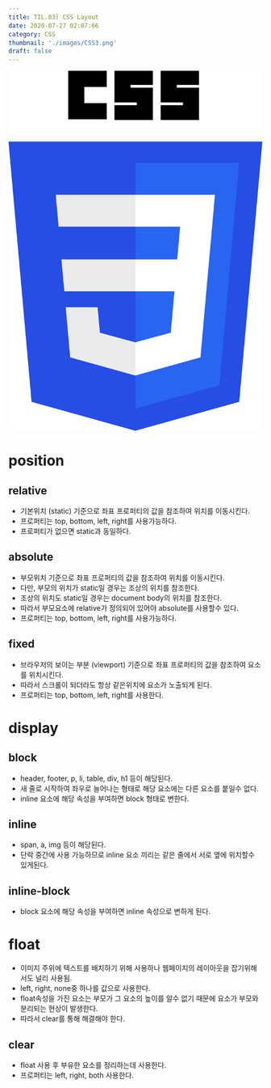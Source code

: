 ```yaml
---
title: TIL.03) CSS Layout
date: 2020-07-27 02:07:66
category: CSS 
thumbnail: './images/CSS3.png'
draft: false
---
```


![](./images/CSS3.png)

# position
## relative
- 기본위치 (static) 기준으로 좌표 프로퍼티의 값을 참조하여 위치를 이동시킨다.
- 프로퍼티는 top, bottom, left, right를 사용가능하다.
- 프로퍼티가 없으면 static과 동일하다.

## absolute
- 부모위치 기준으로 좌표 프로퍼티의 값을 참조하여 위치를 이동시킨다.
- 다만, 부모의 위치가 static일 경우는 조상의 위치를 참조한다.
- 조상의 위치도 static일 경우는 document body의 위치를 참조한다.
- 따라서 부모요소에 relative가 정의되어 있어야 absolute를 사용할수 있다.
- 프로퍼티는 top, bottom, left, right를 사용가능하다.

## fixed
- 브라우저의 보이는 부분 (viewport) 기준으로 좌표 프로퍼티의 값을 참조하여 요소를 위치시킨다.
- 따라서 스크롤이 되더라도 항상 같은위치에 요소가 노출되게 된다.
- 프로퍼티는 top, bottom, left, right를 사용한다.

# display

## block
- header, footer, p, li, table, div, h1 등이 해당된다.
- 새 줄로 시작하여 좌우로 늘어나는 형태로 해당 요소에는 다른 요소를 붙일수 없다.
- inline 요소에 해당 속성을 부여하면 block 형태로 변한다.

## inline
- span, a, img 등이 해당된다.
- 단락 중간에 사용 가능하므로 inline 요소 끼리는 같은 줄에서 서로 옆에 위치할수 있게된다.

## inline-block
- block 요소에 해당 속성을 부여하면 inline 속성으로 변하게 된다.

# float
- 이미지 주위에 텍스트를 배치하기 위해 사용하나 웹페이지의 레이아웃을 잡기위해서도 널리 사용됨.
- left, right, none중 하나를 값으로 사용한다.
- float속성을 가진 요소는 부모가 그 요소의 높이를 알수 없기 때문에 요소가 부모와 분리되는 현상이 발생한다.
- 따라서 clear를 통해 해결해야 한다.
## clear
- float 사용 후 부유한 요소를 정리하는데 사용한다.
- 프로퍼티는 left, right, both 사용한다.

